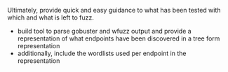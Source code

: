 Ultimately, provide quick and easy guidance to what has been tested with which
and what is left to fuzz.

- build tool to parse gobuster and wfuzz output and provide a representation of
    what endpoints have been discovered in a tree form representation
- additionally, include the wordlists used per endpoint in the representation

